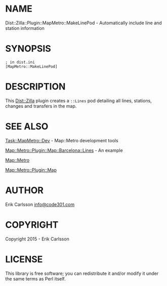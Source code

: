 # NAME

Dist::Zilla::Plugin::MapMetro::MakeLinePod - Automatically include line and station information

# SYNOPSIS

    ; in dist.ini
    [MapMetro::MakeLinePod]

# DESCRIPTION

This [Dist::Zilla](https://metacpan.org/pod/Dist::Zilla) plugin creates a `::Lines` pod detailing all lines, stations, changes and transfers in the map.

# SEE ALSO

[Task::MapMetro::Dev](https://metacpan.org/pod/Task::MapMetro::Dev) - Map::Metro development tools

[Map::Metro::Plugin::Map::Barcelona::Lines](https://metacpan.org/pod/Map::Metro::Plugin::Map::Barcelona::Lines) - An example

[Map::Metro](https://metacpan.org/pod/Map::Metro)

[Map::Metro::Plugin::Map](https://metacpan.org/pod/Map::Metro::Plugin::Map)

# AUTHOR

Erik Carlsson <info@code301.com>

# COPYRIGHT

Copyright 2015 - Erik Carlsson

# LICENSE

This library is free software; you can redistribute it and/or modify
it under the same terms as Perl itself.
